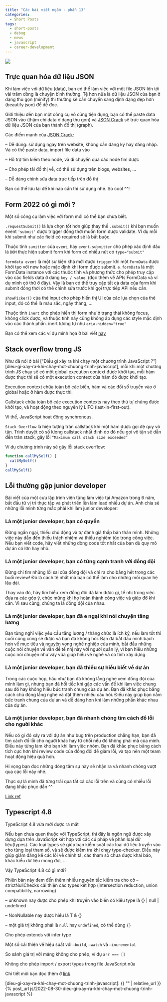 ```yaml
---
title: "Các bài viết ngắn - phần 13"
categories:
  - Short Posts
tags:
  - short-posts
  - debug
  - news
  - javascript
  - career-development
---
```


![](/assets/images/2022/10/2022-10-02-cac-bai-viet-ngan-phan-13-1.webp)

## Trực quan hóa dữ liệu JSON
Khi làm việc với dữ liệu (data), bạn có thể làm việc với một file JSON lớn tới vài trăm dòng là chuyện bình thường. Tệ hơn nữa là dữ liệu JSON của bạn ở dạng thu gọn (minify) thì thường sẽ cần chuyển sang định dạng đẹp hơn (beautify json) để dễ đọc.

Giới thiệu đến bạn một công cụ vô cùng tiện dụng, bạn có thể paste data JSON vào (thậm chí data ở dạng thu gọn) và [JSON Crack](https://jsoncrack.com/) sẽ trực quan hóa dữ liệu JSON của bạn thành đồ thị (graph).

Các điểm mạnh của [JSON Crack](https://jsoncrack.com/):

– Dễ dùng: sử dụng ngay trên website, không cần đăng ký hay đăng nhập. Và có thể paste data, import file data vào

– Hỗ trợ tìm kiếm theo node, và di chuyển qua các node tìm được

– Cho phép tải đồ thị về, có thể sử dụng trên blogs, websites, …

– Dễ dàng chỉnh sửa data trực tiếp trên đồ thị

Bạn có thể lưu lại để khi nào cần thì sử dụng nhé. So cool ^^!

## Form 2022 có gì mới ?
Một số công cụ làm việc với form mới có thể bạn chưa biết.

`.requestSubmit()` là lựa chọn tốt hơn giúp thay thế `.submit()` khi bạn muốn event `'submit'` được trigger đồng thời muốn form được validate. Ví dụ mỗi khi submit như các field có required sẽ là bắt buộc.

Thuộc tính `sumitter` của `event`, hay `event.submitter` cho phép xác định đâu là `DOM` thực hiện submit form khi form có nhiều nút có `type="submit"`

`formdata event` là một sự kiện khá mới được `trigger` khi một `FormData` được khởi tạo với new hoặc mặc định khi form được submit.
`e.formData` là một FormData instance với các thuộc tính và phương thức cho phép truy cập vào các fields data ở dạng `key / value`.
(đọc thêm về APIs FormData và ví dụ mình có thử ở đây).
Vậy là bạn có thể truy cập tất cả data của form khi submit đồng thời có thể chỉnh sửa trước khi gọi trực tiếp API nếu cần.

`showPicker()` của thẻ input cho phép hiển thị UI của các lựa chọn của thẻ input, đó có thể là màu sắc, ngày tháng, …

Thuộc tính `inert` cho phép hiển thị form như ở trạng thái không focus, không click được, và thuộc tính này cũng không áp dụng các style mặc định vào các thành phần. inert tương tự như `aria-hidden="true"`

Bạn có thể xem các ví dụ minh họa ở bài viết [này](https://css-tricks.com/whats-new-with-forms-in-2022/)

## Stack overflow trong JS
Như đã nói ở bài [“Điều gì xảy ra khi chạy một chương trình JavaScript ?”][dieu-gi-xay-ra-khi-chay-mot-chuong-trinh-javascript], mỗi khi một chương trình JS chạy sẽ có một global execution context được khởi tạo, mỗi hàm được thực thi sẽ có một execution context của hàm đó được khởi tạo.

Execution context chứa toàn bộ các biến, hàm và các đối số truyền vào ở global hoặc ở hàm được thực thi.

Callstack chứa toàn bộ các execution contexts này theo thứ tự chúng được khởi tạo, và hoạt động theo nguyên lý LIFO (last-in-first-out).

Vì thế, JavaScript hoạt động synchronous.

`Stack Overflow` là hiện tượng tràn callstack khi một hàm được gọi đệ quy vô tận.
Trình duyệt có số lượng callstack nhất định do đó nếu gọi vô tận sẽ dẫn đến tràn stack, gây lỗi `“Maximum call stack size exceeded”`

Ví dụ chương trình này sẽ gây lỗi stack overflow:

```js
function callMySelf() {
  callMySelf()
}
callMySelf()
```

## Lỗi thường gặp junior developer
Bài viết của một cựu lập trình viên từng làm việc tại Amazon trong 6 năm, bắt đầu từ vị trí thực tập và phát triển lên làm lead nhiều dự án. Anh chia sẻ những lỗi mình từng mắc phải khi làm junior developer:

### Là một junior developer, bạn có quyền
Đừng ngần ngại, thiếu chủ động và tự đánh giá thấp bản thân mình. Những việc này dẫn đến thiếu trách nhiệm và thiếu nghiêm túc trong công việc. Nếu bạn viết code, hãy viết những dòng code tốt nhất của bạn dù quy mô dự án có lớn hay nhỏ.

### Là một junior developer, bạn có từng cạnh tranh với đồng đội
Đừng chỉ tìm những lỗi sai của đồng đội và chỉ ra cho bằng hết trong các buổi review! Đó là cách tệ nhất mà bạn có thể làm cho những mối quan hệ lâu dài.

Thay vào đó, hãy tìm hiểu xem đồng đội đã làm được gì, tế nhị trong việc đưa ra các góp ý, chúc mừng khi họ hoàn thành công việc và giúp đỡ khi cần. Vì sau cùng, chúng ta là đồng đội của nhau.

### Là một junior developer, bạn đã e ngại khi nói chuyện tăng lương
Bạn từng nghĩ việc yêu cầu tăng lương / thăng chức là ích kỷ, nếu làm tốt thì cuối cùng cũng sẽ được và bạn đã không hỏi. Bạn đã bắt đầu minh bạch hơn về mục tiêu và nguyện vọng nghề nghiệp của mình, bắt đầu những cuộc nói chuyện về vấn đề tế nhị này với người quản lý, vì bạn hiểu những cuộc nói chuyện như vậy vừa giúp hiểu về nghề và có tính xây dựng.

### Là một junior developer, bạn đã thiếu sự hiểu biết về dự án
Trong các cuộc họp, hầu như bạn đã không lắng nghe xem đồng đội của mình làm gì, nhưng bạn đã hối tiếc khi gặp các vấn đề khi làm việc chung sau đó hay không hiểu bức tranh chung của dự án. Bạn đã khắc phục bằng cách chủ động lắng nghe và đặt thêm nhiều câu hỏi. Điều này giúp bạn nắm bức tranh chung của dự án và dễ dàng hơn khi làm những phần khác nhau của dự án.

### Là một junior developer, bạn đã nhanh chóng tìm cách đổ lỗi cho người khác
Nếu có gì đó xảy ra với dự án như bug trên production chẳng hạn, bạn đã tìm cách đổ lỗi cho người khác hay từ chối nếu đó không phải mã của mình. Điều này từng làm khó bạn khi làm việc nhóm. Bạn đã khắc phục bằng cách tích cực hơn khi review code của đồng đội để giảm lỗi, và tạo nên một team hoạt động hiệu quả hơn.

Hi vọng bạn đọc những dòng tâm sự này sẽ nhận ra và nhanh chóng vượt qua các lỗi này nhé.

Thực sự là mình đã từng trải qua tất cả các lỗi trên và cũng có nhiều lỗi đang khắc phục dần ^^

[Link ref](https://curtiseinsmann.hashnode.dev/from-an-ex-amazon-team-lead-5-mistakes-i-made-as-a-junior-software-engineer)

## Typescript 4.8
TypeScript 4.8 vừa mới được ra mắt

Nếu bạn chưa quen thuộc với TypeScript, thì đây là ngôn ngữ được xây dựng dựa trên JavaScript kết hợp với các cú pháp về phân loại dữ liệu(types). Các loại types sẽ giúp bạn kiểm soát các loại dữ liệu truyền vào cho từng loại tham số, và sẽ được kiểm tra khi chạy type-checker. Điều này giúp giảm đáng kể các lỗi về chính tả, các tham số chưa được khai báo, khác kiểu dữ liệu mong đợi, …

Vậy TypeScript 4.8 có gì mới?

Phiên bản này đem đến thêm nhiều nguyên tắc kiểm tra cho cờ –strictNullChecks cải thiện các types kết hợp (intersection reduction, union compatibility, narrowing)

– unknown nay được cho phép khi truyền vào biến có kiểu type là {} | null | undefined

– NonNullable nay được hiểu là T & {}

– một giá trị không phải là `null` hay `undefined`, có thể dùng `{}`

Cho phép extends với infer type

Một số cải thiện về hiệu suất với `–build`, `–watch` và `–incremental`

So sánh giá trị với mảng không cho phép, ví dụ `arr === []`

Không cho phép import / export types trong file JavaScript nữa

Chi tiết mời bạn đọc thêm ở [link](https://devblogs.microsoft.com/typescript/announcing-typescript-4-8/)

[dieu-gi-xay-ra-khi-chay-mot-chuong-trinh-javascript]: {{ "" | relative_url }}{% post_url js/2022-08-30-dieu-gi-xay-ra-khi-chay-mot-chuong-trinh-javascript %}